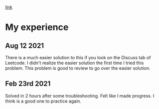 [link](https://leetcode.com/problems/flip-columns-for-maximum-number-of-equal-rows/)

# My experience
## Aug 12 2021
There is a much easier solution to this if you look on the Discuss tab of Leetcode.
I didn't realize the easier solution the first time I tried this problem.
This problem is good to review to go over the easier solution.

## Feb 23rd 2021
Solved in 2 hours after some troubleshooting. Felt like I made progress.
I think is a good one to practice again.


